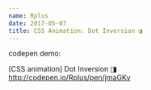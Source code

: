 ```yaml
---
name: Rplus
date: 2017-05-07
title: CSS Animation: Dot Inversion ◨
---
```


codepen demo:

[CSS animation] Dot Inversion ◨  
http://codepen.io/Rplus/pen/jmaGKv
